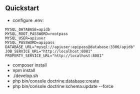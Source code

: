 ## Quickstart
- configure .env:
```
MYSQL_DATABASE=apidb
MYSQL_ROOT_PASSWORD=rootpass
MYSQL_USER=apiuser
MYSQL_PASSWORD=apipass
DATABASE_URL="mysql://apiuser:apipass@database:3306/apidb"
JOB_SERVICE_URL="http://localhost:8081"
PROPERTY_SERVICE_URL="http://localhost:8081"
```

- composer install
- npm install
- ./develop.sh
- php bin/console doctrine:database:create
- php bin/console doctrine:schema:update --force